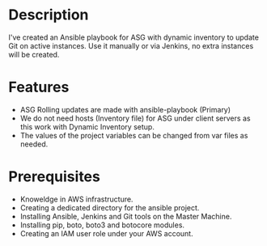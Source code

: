 # Description

I've created an Ansible playbook for ASG with dynamic inventory to update Git on active instances. Use it manually or via Jenkins, no extra instances will be created.

# Features

- ASG Rolling updates are made with ansible-playbook (Primary)
- We do not need hosts (Inventory file) for ASG under client servers as this work with Dynamic Inventory setup.
- The values of the project variables can be changed from var files as needed.

# Prerequisites

- Knoweldge in AWS infrastructure.
- Creating a dedicated directory for the ansible project.
- Installing Ansible, Jenkins and Git tools on the Master Machine.
- Installing pip, boto, boto3 and botocore modules.
- Creating an IAM user role under your AWS account.
